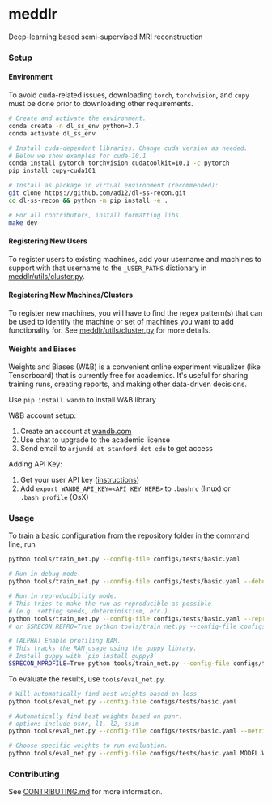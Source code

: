 # meddlr
Deep-learning based semi-supervised MRI reconstruction


### Setup

#### Environment
To avoid cuda-related issues, downloading `torch`, `torchvision`, and `cupy`
must be done prior to downloading other requirements.

```bash
# Create and activate the environment.
conda create -n dl_ss_env python=3.7
conda activate dl_ss_env

# Install cuda-dependant libraries. Change cuda version as needed.
# Below we show examples for cuda-10.1
conda install pytorch torchvision cudatoolkit=10.1 -c pytorch
pip install cupy-cuda101

# Install as package in virtual environment (recommended):
git clone https://github.com/ad12/dl-ss-recon.git
cd dl-ss-recon && python -m pip install -e .

# For all contributors, install formatting libs
make dev
```

#### Registering New Users
To register users to existing machines, add your username and machines to support
with that username to the `_USER_PATHS` dictionary in
[meddlr/utils/cluster.py](meddlr/utils/cluster.py).

#### Registering New Machines/Clusters
To register new machines, you will have to find the regex pattern(s) that can be used to
identify the machine or set of machines you want to add functionality for. See
[meddlr/utils/cluster.py](meddlr/utils/cluster.py) for more details.

#### Weights and Biases
Weights and Biases (W&B) is a convenient online experiment visualizer (like Tensorboard) that is currently free for academics. It's useful for sharing training runs, creating reports, and making other data-driven decisions.

Use `pip install wandb` to install W&B library

W&B account setup:
1. Create an account at [wandb.com](wandb.com)
2. Use chat to upgrade to the academic license
3. Send email to `arjundd at stanford dot edu` to get access

Adding API Key:
1. Get your user API key ([instructions](https://docs.wandb.com/library/api))
2. Add `export WANDB_API_KEY=<API KEY HERE>` to `.bashrc` (linux) or `.bash_profile` (OsX)

### Usage
To train a basic configuration from the repository folder in the command line, run
```bash
python tools/train_net.py --config-file configs/tests/basic.yaml

# Run in debug mode.
python tools/train_net.py --config-file configs/tests/basic.yaml --debug

# Run in reproducibility mode.
# This tries to make the run as reproducible as possible
# (e.g. setting seeds, deterministism, etc.).
python tools/train_net.py --config-file configs/tests/basic.yaml --reproducible
# or SSRECON_REPRO=True python tools/train_net.py --config-file configs/tests/basic.yaml

# (ALPHA) Enable profiling RAM.
# This tracks the RAM usage using the guppy library.
# Install guppy with `pip install guppy3`
SSRECON_MPROFILE=True python tools/train_net.py --config-file configs/tests/basic.yaml
```

To evaluate the results, use `tools/eval_net.py`.
```bash
# Will automatically find best weights based on loss
python tools/eval_net.py --config-file configs/tests/basic.yaml

# Automatically find best weights based on psnr.
# options include psnr, l1, l2, ssim
python tools/eval_net.py --config-file configs/tests/basic.yaml --metric psnr

# Choose specific weights to run evaluation.
python tools/eval_net.py --config-file configs/tests/basic.yaml MODEL.WEIGHTS path/to/weights
```

### Contributing
See [CONTRIBUTING.md](CONTRIBUTING.md) for more information.

